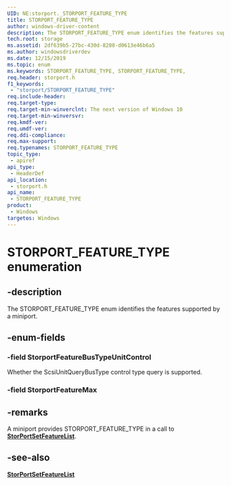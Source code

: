 ```yaml
---
UID: NE:storport._STORPORT_FEATURE_TYPE
title: STORPORT_FEATURE_TYPE
author: windows-driver-content
description: The STORPORT_FEATURE_TYPE enum identifies the features supported by a miniport.
tech.root: storage
ms.assetid: 2df639b5-27bc-430d-8208-d0613e46b6a5
ms.author: windowsdriverdev
ms.date: 12/15/2019
ms.topic: enum
ms.keywords: STORPORT_FEATURE_TYPE, STORPORT_FEATURE_TYPE, 
req.header: storport.h
f1_keywords:
 - "storport/STORPORT_FEATURE_TYPE"
req.include-header:
req.target-type:
req.target-min-winverclnt: The next version of Windows 10
req.target-min-winversvr:
req.kmdf-ver:
req.umdf-ver:
req.ddi-compliance:
req.max-support:
req.typenames: STORPORT_FEATURE_TYPE
topic_type: 
 - apiref
api_type: 
 - HeaderDef
api_location: 
 - storport.h
api_name: 
 - STORPORT_FEATURE_TYPE
product: 
 - Windows
targetos: Windows
---
```


# STORPORT_FEATURE_TYPE enumeration

## -description

The STORPORT_FEATURE_TYPE enum identifies the features supported by a miniport.

## -enum-fields

### -field StorportFeatureBusTypeUnitControl

Whether the ScsiUnitQueryBusType control type query is supported. <!-- this is an enum, but StorPortSetFeatureList takes a PBOOLEAN - how can more than one feature be identified at a time, and how is interpretation between enum and BOOLEAN done, eg: this enum's value is 0, which is FALSE? -->

### -field StorportFeatureMax

## -remarks

A miniport provides STORPORT_FEATURE_TYPE in a call to [**StorPortSetFeatureList**](nf-storport-storportsetfeaturelist.md).

## -see-also

[**StorPortSetFeatureList**](nf-storport-storportsetfeaturelist.md)
